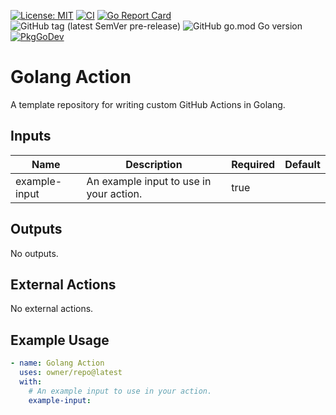 [![License: MIT](https://img.shields.io/badge/License-MIT-yellow.svg)](https://raw.githubusercontent.com/strongishllama/golang-action/main/LICENSE)
[![CI](https://github.com/strongishllama/golang-action/actions/workflows/ci.yaml/badge.svg)](https://github.com/strongishllama/golang-action/actions/workflows/ci.yaml)
[![Go Report Card](https://goreportcard.com/badge/github.com/strongishllama/golang-action)](https://goreportcard.com/report/github.com/strongishllama/golang-action)
![GitHub tag (latest SemVer pre-release)](https://img.shields.io/github/v/tag/strongishllama/golang-action?include_prereleases)
![GitHub go.mod Go version](https://img.shields.io/github/go-mod/go-version/strongishllama/golang-action)
[![PkgGoDev](https://pkg.go.dev/badge/github.com/strongishllama/golang-action)](https://pkg.go.dev/github.com/strongishllama/golang-action)

<!-- BEGIN GHA DOCS -->
# Golang Action

A template repository for writing custom GitHub Actions in Golang.

## Inputs

| Name          | Description                             | Required | Default |
| ------------- | --------------------------------------- | -------- | ------- |
| example-input | An example input to use in your action. | true     |         |

## Outputs

No outputs.

## External Actions

No external actions.

## Example Usage

```yaml
- name: Golang Action
  uses: owner/repo@latest
  with:
    # An example input to use in your action.
    example-input:
```
<!-- END GHA DOCS -->
